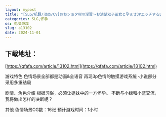 ```yaml
---
layout: mypost
title: "[SLG/机翻/动态/CV]おねショタ村の淫習～お清楚双子巫女と孕ませ3PエッチするLive2DおさわりSLG～ v1.02[PC/550M]"
categories: SLG,怀孕
os: 电脑游戏
slug: a13102
date: 2024-11-01
---
```


## 下载地址：

[https://qfafa.com/article/13102.html](https://qfafa.com/article/13102.html)

游戏特色
色情场景全部都是动画&amp;全语音
再现3p色情的触摸游戏系统
·小说部分采用多重结局

剧情、角色介绍
根据习俗，必须让姐妹中的一方怀孕。
不断与小绿和小蓝交流，我将做出怎样的决断呢？

其他
色情场景CG数：16张
预计游戏时间：1小时